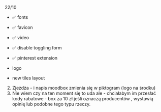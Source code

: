 22/10
- ✅ fonts
- ✅ favicon
- ✅ video
- ✅ disable toggling form
- ✅ pinterest extension

- logo
- new tiles layout







2. Zjeżdża - i napis moodbox zmienia się w piktogram (logo na środku)
3. Nie wiem czy na ten moment się to uda ale - chciałabym im przesłać kody rabatowe - box za 10 zł jeśli oznaczą 
   producentów , wystawią opinię lub podobne tego typu rzeczy.
